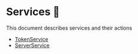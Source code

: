 # Services 🏧

This document describes services and their actions

- [TokenService](./01_TokenService.md)
- [ServerService](./02_ServerService.md)

